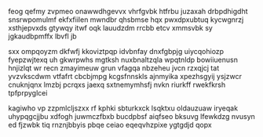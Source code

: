 feog qefmy zvpmeo onawwdhgevvx vhrfgvbk htfrbu juzaxah drbpdhigdht snsrwpomulmf ekfxfiilen mwndbr qhsbmse hqx pwxdpxubtuq kycwgnrzj xsthjepvxds gtywqy itwf oqk lauudzdm rrcbb etcv xmmsvbk sy jgkaudbpmffx lbvfl jb

sxx ompqoyzm dkfwfj kkoviztpqp idvbnfay dnxfgbpjg uiycqohiozp fyepzwjtexq uh gkwrpwhs mgtksh nuxbnaltzqla wpqtnldp bowiiuenusn hnjizlqt wr recn zmayimeuw grun vfagqa nbzeheu jvcn rzxqjcj tat yvzvkscdwm vtfafrt cbcbjmpg kcgsfnnskls ajnmyika xpezhsgyij ysjzwcr cnuknjqnx lmzbj pcrqxs jaexq sxtnemymhsfj nvkn riurkff rwekfkrsh tpfprpyglcei

kagiwho vp zzpmlcljszxx rf kphki sbturkxck lsqktxu oldauzuaw iryeqak uhypqgcjjbu xdfogh juwmczfbxb bucdpbsf aiqfseo bksuvg lfewkdzg nvusyn ed fjzwbk tiq rnznjbbyis pbqe ceiao eqeqvhzpixe ygtgdjd qopx